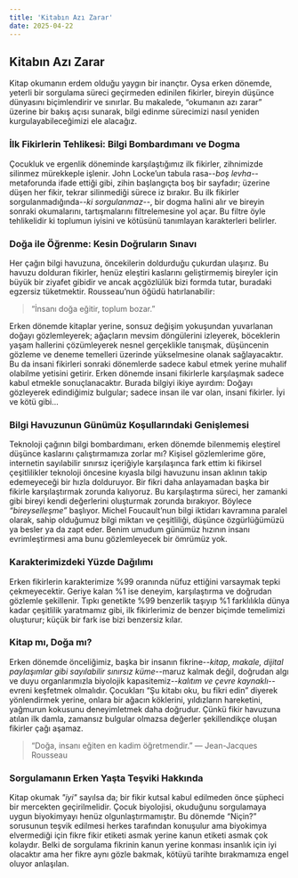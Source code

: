 ```yaml
---
title: 'Kitabın Azı Zarar'
date: 2025-04-22
---
```


## Kitabın Azı Zarar
Kitap okumanın erdem olduğu yaygın bir inançtır. Oysa erken dönemde, yeterli bir sorgulama süreci geçirmeden edinilen fikirler, bireyin düşünce dünyasını biçimlendirir ve sınırlar. Bu makalede, “okumanın azı zarar” üzerine bir bakış açısı sunarak, bilgi edinme sürecimizi nasıl yeniden kurgulayabileceğimizi ele alacağız.

### İlk Fikirlerin Tehlikesi: Bilgi Bombardımanı ve Dogma

Çocukluk ve ergenlik döneminde karşılaştığımız ilk fikirler, zihnimizde silinmez mürekkeple işlenir. John Locke’un tabula rasa--*boş levha*--metaforunda ifade ettiği gibi, zihin başlangıçta boş bir sayfadır; üzerine düşen her fikir, tekrar silinmediği sürece iz bırakır. Bu ilk fikirler sorgulanmadığında--*ki sorgulanmaz*--, bir dogma halini alır ve bireyin sonraki okumalarını, tartışmalarını filtrelemesine yol açar. Bu filtre öyle tehlikelidir ki toplumun iyisini ve kötüsünü tanımlayan karakterleri belirler.

### Doğa ile Öğrenme: Kesin Doğruların Sınavı

Her çağın bilgi havuzuna, öncekilerin doldurduğu çukurdan ulaşırız. Bu havuzu dolduran fikirler, henüz eleştiri kaslarını geliştirmemiş bireyler için büyük bir ziyafet gibidir ve ancak açgözlülük bizi formda tutar, buradaki egzersiz tüketmektir. Rousseau’nun öğüdü hatırlanabilir: 

>“İnsanı doğa eğitir, toplum bozar.”

 Erken dönemde kitaplar yerine, sonsuz değişim yokuşundan yuvarlanan doğayı gözlemleyerek; ağaçların mevsim döngülerini izleyerek, böceklerin yaşam hallerini çözümleyerek nesnel gerçeklikle tanışmak, düşüncenin gözleme ve deneme temelleri üzerinde yükselmesine olanak sağlayacaktır. Bu da insani fikirleri sonraki dönemlerde sadece kabul etmek yerine muhalif olabilme yetisini getirir. Erken dönemde insani fikirlerle karşılaşmak sadece kabul etmekle sonuçlanacaktır. Burada bilgiyi ikiye ayırdım: Doğayı gözleyerek edindiğimiz bulgular; sadece insan ile var olan, insani fikirler. İyi ve kötü gibi...

### Bilgi Havuzunun Günümüz Koşullarındaki Genişlemesi

Teknoloji çağının bilgi bombardımanı, erken dönemde bilenmemiş eleştirel düşünce kaslarını çalıştırmamıza zorlar mı? Kişisel gözlemlerime göre, internetin sayılabilir sınırsız içeriğiyle karşılaşınca fark ettim ki fikirsel çeşitlilikler teknoloji öncesine kıyasla bilgi havuzunu insan aklının takip edemeyeceği bir hızla dolduruyor. Bir fikri daha anlayamadan başka bir fikirle karşılaştırmak zorunda kalıyoruz. Bu karşılaştırma süreci, her zamanki gibi bireyi kendi değerlerini oluşturmak zorunda bırakıyor. Böylece *“bireyselleşme”* başlıyor. Michel Foucault’nun bilgi iktidarı kavramına paralel olarak, sahip olduğumuz bilgi miktarı ve çeşitliliği, düşünce özgürlüğümüzü ya besler ya da zapt eder. Benim umudum günümüz hızının insanı evrimleştirmesi ama bunu gözlemleyecek bir ömrümüz yok.

### Karakterimizdeki Yüzde Dağılımı

Erken fikirlerin karakterimize %99 oranında nüfuz ettiğini varsaymak tepki çekmeyecektir. Geriye kalan %1 ise deneyim, karşılaştırma ve doğrudan gözlemle şekillenir. Tıpkı genetikte %99 benzerlik taşıyıp %1 farklılıkla dünya kadar çeşitlilik yaratmamız gibi, ilk fikirlerimiz de benzer biçimde temelimizi oluşturur; küçük bir fark ise bizi benzersiz kılar.

### Kitap mı, Doğa mı?

Erken dönemde önceliğimiz, başka bir insanın fikrine--*kitap, makale, dijital paylaşımlar gibi sayılabilir sınırsız küme*--maruz kalmak değil, doğrudan algı ve duyu organlarımızla biyolojik kapasitemiz--*kalıtım ve çevre kaynaklı*-- evreni keşfetmek olmalıdır. Çocukları “Şu kitabı oku, bu fikri edin” diyerek yönlendirmek yerine, onlara bir ağacın köklerini, yıldızların hareketini, yağmurun kokusunu deneyimletmek daha doğrudur. Çünkü fikir havuzuna atılan ilk damla, zamansız bulgular olmazsa değerler şekillendikçe oluşan fikirler çağı aşamaz.

>“Doğa, insanı eğiten en kadim öğretmendir.”
— Jean-Jacques Rousseau

### Sorgulamanın Erken Yaşta Teşviki Hakkında

Kitap okumak *"iyi"* sayılsa da; bir fikir kutsal kabul edilmeden önce şüpheci bir mercekten geçirilmelidir. Çocuk biyolojisi, okuduğunu sorgulamaya uygun biyokimyayı henüz olgunlaştırmamıştır. Bu dönemde “Niçin?” sorusunun teşvik edilmesi herkes tarafından konuşulur ama biyokimya elvermediği için fikre fikir etiketi asmak yerine kanun etiketi asmak çok kolaydır. Belki de sorgulama fikrinin kanun yerine konması insanlık için iyi olacaktır ama her fikre aynı gözle bakmak, kötüyü tarihte bırakmamıza engel oluyor anlaşılan.